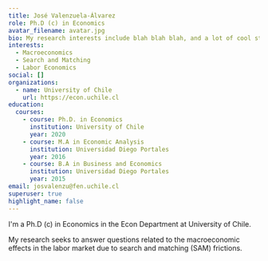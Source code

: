 ```yaml
---
title: José Valenzuela-Álvarez
role: Ph.D (c) in Economics
avatar_filename: avatar.jpg
bio: My research interests include blah blah blah, and a lot of cool stuff
interests:
  - Macroeconomics
  - Search and Matching
  - Labor Economics
social: []
organizations:
  - name: University of Chile
    url: https://econ.uchile.cl
education:
  courses:
    - course: Ph.D. in Economics
      institution: University of Chile
      year: 2020
    - course: M.A in Economic Analysis
      institution: Universidad Diego Portales
      year: 2016
    - course: B.A in Business and Economics
      institution: Universidad Diego Portales
      year: 2015
email: josvalenzu@fen.uchile.cl
superuser: true
highlight_name: false
---
```

I'm a Ph.D (c) in Economics in the Econ Department at University of Chile.

My research seeks to answer questions related to the macroeconomic effects in the labor market due to search and matching (SAM) frictions.